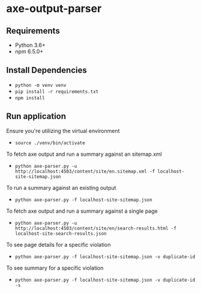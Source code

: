 # axe-output-parser

## Requirements
* Python 3.6+
* npm 6.5.0+

## Install Dependencies
* `python -m venv venv`
* `pip install -r requirements.txt`
* `npm install`

## Run application
Ensure you're utilizing the virtual environment
* `source ./venv/bin/activate`

To fetch axe output and run a summary against an sitemap.xml
* `python axe-parser.py -u http://localhost:4503/content/site/en.sitemap.xml -f localhost-site-sitemap.json`

To run a summary against an existing output
* `python axe-parser.py -f localhost-site-sitemap.json`

To fetch axe output and run a summary against a single page
* `python axe-parser.py -u http://localhost:4503/content/site/en/search-results.html -f localhost-site-search-results.json`

To see page details for a specific violation
* `python axe-parser.py -f localhost-site-sitemap.json -v duplicate-id`

To see summary for a specific violation
* `python axe-parser.py -f localhost-site-sitemap.json -v duplicate-id -s`
